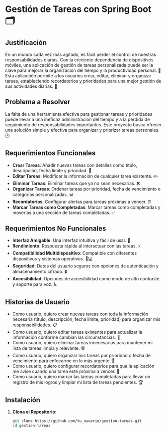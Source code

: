 # Gestión de Tareas con Spring Boot 🗂️

## Justificación

En un mundo cada vez más agitado, es fácil perder el control de nuestras responsabilidades diarias. Con la creciente dependencia de dispositivos móviles, una aplicación de gestión de tareas personalizada puede ser la clave para mejorar la organización del tiempo y la productividad personal. 📅 Esta aplicación permite a los usuarios crear, editar, eliminar y organizar tareas, estableciendo recordatorios y prioridades para una mejor gestión de sus actividades diarias. 🚀

## Problema a Resolver

La falta de una herramienta efectiva para gestionar tareas y prioridades puede llevar a una ineficaz administración del tiempo y a la pérdida de seguimiento de responsabilidades importantes. Este proyecto busca ofrecer una solución simple y efectiva para organizar y priorizar tareas personales. 🕒

## Requerimientos Funcionales

- **Crear Tareas**: Añadir nuevas tareas con detalles como título, descripción, fecha límite y prioridad. 📝
- **Editar Tareas**: Modificar la información de cualquier tarea existente. ✏️
- **Eliminar Tareas**: Eliminar tareas que ya no sean necesarias. ❌
- **Organizar Tareas**: Ordenar tareas por prioridad, fecha de vencimiento o categorías personalizadas. 📊
- **Recordatorios**: Configurar alertas para tareas próximas a vencer. ⏰
- **Marcar Tareas como Completadas**: Marcar tareas como completadas y moverlas a una sección de tareas completadas. ✅

## Requerimientos No Funcionales

- **Interfaz Amigable**: Una interfaz intuitiva y fácil de usar. 🎨
- **Rendimiento**: Respuesta rápida al interactuar con las tareas. ⚡
- **Compatibilidad Multidispositivo**: Compatible con diferentes dispositivos y sistemas operativos. 📱💻
- **Seguridad**: Datos del usuario seguros con opciones de autenticación y almacenamiento cifrado. 🔒
- **Accesibilidad**: Opciones de accesibilidad como modo de alto contraste y soporte para voz. ♿️

## Historias de Usuario

- Como usuario, quiero crear nuevas tareas con toda la información necesaria (título, descripción, fecha límite, prioridad) para organizar mis responsabilidades. 📋
- Como usuario, quiero editar tareas existentes para actualizar la información conforme cambian las circunstancias. 🔄
- Como usuario, quiero eliminar tareas innecesarias para mantener mi lista de tareas limpia y relevante. 🗑️
- Como usuario, quiero organizar mis tareas por prioridad o fecha de vencimiento para enfocarme en lo más urgente. 📅
- Como usuario, quiero configurar recordatorios para que la aplicación me avise cuando una tarea esté próxima a vencer. 📢
- Como usuario, quiero marcar las tareas completadas para llevar un registro de mis logros y limpiar mi lista de tareas pendientes. 🏆

## Instalación

1. **Clona el Repositorio:**
   ```bash
   git clone https://github.com/tu_usuario/gestion-tareas.git
   cd gestion-tareas
